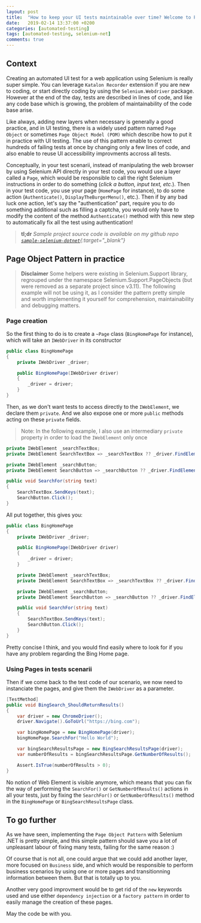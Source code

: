 ```yaml
---
layout: post
title:  "How to keep your UI tests maintainable over time? Welcome to Page Object Pattern"
date:   2019-02-14 13:37:00 +0200
categories: [automated-testing]
tags: [automated-testing, selenium-net]
comments: true
---
```

## Context
Creating an automated UI test for a web application using Selenium is really super simple. You can leverage `Katalon Recorder` extension if you are new to coding, or start directly coding by using the `Selenium.Webdriver` package. However at the end of the day, tests are described in lines of code, and like any code base which is growing, the problem of maintainability of the code base arise.

Like always, adding new layers when necessary is generally a good practice, and in UI testing, there is a widely used pattern named `Page Object` or sometimes `Page Object Model (POM)` which describe how to put it in practice with UI testing.
The use of this pattern enable to correct hundreds of failing tests at once by changing only a few lines of code, and also enable to reuse UI accessibility improvments accross all tests.

Conceptually, in your test scenarii, instead of manipulating the web browser by using Selenium API directly in your test code, you would use a layer called a `Page`, which would be responsible to call the right Selenium instructions in order to do something (*click a button, input text, etc.*). Then in your test code, you use your page (`HomePage` for instance), to do some action (`Authenticate()`, `DisplayTheBurgerMenu()`, etc.). Then if by any bad luck one action, let's say the "authentication" part, require you to do something additional such as filling a captcha, you would only have to modify the content of the method `Authenticate()` method with this new step to automatically fix all the test using authentication!

> **tl;dr** *Sample project source code is available on my github repo [`sample-selenium-dotnet`](https://github.com/vfabing/sample-selenium-dotnet){:target="_blank"}*

## Page Object Pattern in practice
> **Disclaimer** Some helpers were existing in Selenium.Support library, regrouped under the namespace Selenium.Support.PageObjects (but were removed as a separate project since v3.11). The following example will not be using it, as I consider the pattern pretty simple and worth implementing it yourself for comprehension, maintainability and debugging matters.

### Page creation
So the first thing to do is to create a `~Page` class (`BingHomePage` for instance), which will take an `IWebDriver` in its constructor
```csharp
public class BingHomePage
{
    private IWebDriver _driver;

    public BingHomePage(IWebDriver driver)
    {
        _driver = driver;
    }
}
```
Then, as we don't want tests to access directly to the `IWebElement`, we declare them `private`. And we also expose one or more `public` methods acting on these `private` fields.
> Note: In the following example, I also use an intermediary `private` property in order to load the `IWebElement` only once

```csharp
private IWebElement _searchTextBox;
private IWebElement SearchTextBox => _searchTextBox ?? _driver.FindElement(By.Id("sb_form_q"));

private IWebElement _searchButton;
private IWebElement SearchButton => _searchButton ?? _driver.FindElement(By.Id("sb_form_go"));

public void SearchFor(string text)
{
    SearchTextBox.SendKeys(text);
    SearchButton.Click();
}
```
All put together, this gives you:

```csharp
public class BingHomePage
{
    private IWebDriver _driver;

    public BingHomePage(IWebDriver driver)
    {
        _driver = driver;
    }

    private IWebElement _searchTextBox;
    private IWebElement SearchTextBox => _searchTextBox ?? _driver.FindElement(By.Id("sb_form_q"));

    private IWebElement _searchButton;
    private IWebElement SearchButton => _searchButton ?? _driver.FindElement(By.Id("sb_form_go"));

    public void SearchFor(string text)
    {
        SearchTextBox.SendKeys(text);
        SearchButton.Click();
    }
}
```
Pretty concise I think, and you would find easily where to look for if you have any problem regarding the Bing Home page.

### Using Pages in tests scenarii
Then if we come back to the test code of our scenario, we now need to instanciate the pages, and give them the `IWebDriver` as a parameter.

```csharp
[TestMethod]
public void BingSearch_ShouldReturnResults()
{
    var driver = new ChromeDriver();
    driver.Navigate().GoToUrl("https://bing.com");

    var bingHomePage = new BingHomePage(driver);
    bingHomePage.SearchFor("Hello World");

    var bingSearchResultsPage = new BingSearchResultsPage(driver);
    var numberOfResults = bingSearchResultsPage.GetNumberOfResults();

    Assert.IsTrue(numberOfResults > 0);
}
```

No notion of Web Element is visible anymore, which means that you can fix the way of performing the `SearchFor()` or `GetNumberOfResults()` actions in all your tests, just by fixing the `SearchFor()` or `GetNumberOfResults()` method in the `BingHomePage` or `BingSearchResultsPage` class.

## To go further
As we have seen, implementing the `Page Object Pattern` with Selenium .NET is pretty simple, and this simple pattern should save you a lot of unpleasant labour of fixing many tests, failing for the same reason :)

Of course that is not all, one could argue that we could add another layer, more focused on `Business` side, and which would be responsible to perform business scenarios by using one or more pages and transitionning information between them. But that is totally up to you.

Another very good improvment would be to get rid of the `new` keywords used and use either `dependency injection` or a `factory pattern` in order to easily manage the creation of these pages.

May the code be with you.
